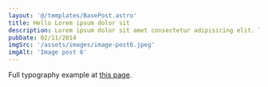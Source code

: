 ```yaml
---
layout: '@/templates/BasePost.astro'
title: Hello Lorem ipsum dolor sit
description: Lorem ipsum dolor sit amet consectetur adipisicing elit. Tenetur vero esse non molestias eos excepturi.
pubDate: 02/11/2014
imgSrc: '/assets/images/image-post6.jpeg'
imgAlt: 'Image post 6'
---
```


Full typography example at [this page](../sixth-post/).
